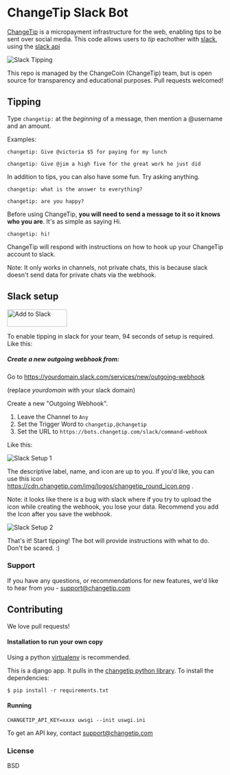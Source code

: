 # ChangeTip Slack Bot

[ChangeTip](https://www.changetip.com) is a micropayment infrastructure for the web, enabling tips to be sent over social media. This code allows users to *tip* eachother with [slack](https://slack.com/), using the [slack api](https://api.slack.com/)

![Slack Tipping](https://cdn.changetip.com/img/screenshots/slack_tip.png "Slack tipping")


This repo is managed by the ChangeCoin (ChangeTip) team, but is open source for transparency and educational purposes. Pull requests welcomed!

## Tipping
Type `changetip:` at the *beginning* of a message, then mention a @username and an amount.

Examples:

```
changetip: Give @victoria $5 for paying for my lunch
```

```
changetip: Give @jim a high five for the great work he just did
```
In addition to tips, you can also have some fun. Try asking anything.

```
changetip: what is the answer to everything?
```

```
changetip: are you happy?
```

Before using ChangeTip, **you will need to send a message to it so it knows who you are**. It's as simple as saying Hi.


```
changetip: hi!
```

ChangeTip will respond with instructions on how to hook up your ChangeTip account to slack.

Note: It only works in channels, not private chats, this is because slack doesn't send data for private chats via the webhook.

## Slack setup

<a href="https://slack.com/oauth/authorize?scope=incoming-webhook,commands&client_id=2661501386.15060437890"><img alt="Add to Slack" height="40" width="139" src="https://platform.slack-edge.com/img/add_to_slack.png" srcset="https://platform.slack-edge.com/img/add_to_slack.png 1x, https://platform.slack-edge.com/img/add_to_slack@2x.png 2x"></a>

To enable tipping in slack for your team, 94 seconds of setup is required. Like this:

##### Create a new outgoing webhook from:

Go to https://yourdomain.slack.com/services/new/outgoing-webhook

(replace *yourdomain* with your slack domain)

Create a new "Outgoing Webhook".

1. Leave the Channel to `Any`
2. Set the Trigger Word to `changetip,@changetip`
3. Set the URL to `https://bots.changetip.com/slack/command-webhook`

Like this:

![Slack Setup 1](https://cdn.changetip.com/img/screenshots/slack_setup_1.png?1 "Slack Setup 1")

The descriptive label, name, and icon are up to you. If you'd like, you can use this icon https://cdn.changetip.com/img/logos/changetip_round_icon.png . 

Note: it looks like there is a bug with slack where if you try to upload the icon while creating the webhook, you lose your data. Recommend you add the Icon after you save the webhook.

![Slack Setup 2](https://cdn.changetip.com/img/screenshots/slack_setup_2.png?1 "Slack Setup 2")

That's it! Start tipping! The bot will provide instructions with what to do. Don't be scared. :)


### Support

If you have any questions, or recommendations for new features, we'd like to hear from you - support@changetip.com



## Contributing

We love pull requests!

#### Installation to run your own copy
Using a python [virtualenv](http://docs.python-guide.org/en/latest/dev/virtualenvs/) is recommended.

This is a django app. It pulls in the [changetip python library](https://pypi.python.org/pypi/changetip). To install the dependencies:

```
$ pip install -r requirements.txt
```

#### Running
```
CHANGETIP_API_KEY=xxxx uwsgi --init uswgi.ini
```

To get an API key, contact support@changetip.com


### License
BSD
